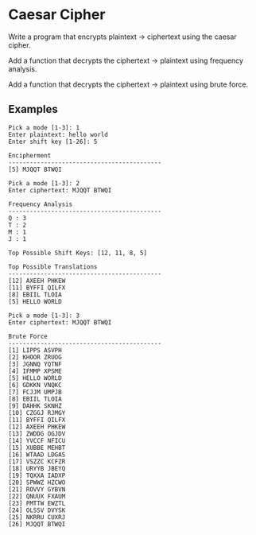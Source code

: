 # Caesar Cipher
Write a program that encrypts plaintext -> ciphertext using the caesar cipher.

Add a function that decrypts the ciphertext -> plaintext using frequency analysis.

Add a function that decrypts the ciphertext -> plaintext using brute force.

## Examples
```
Pick a mode [1-3]: 1
Enter plaintext: hello world
Enter shift key [1-26]: 5

Encipherment
-------------------------------------------
[5] MJQQT BTWQI
```

```
Pick a mode [1-3]: 2
Enter ciphertext: MJQQT BTWQI

Frequency Analysis
-------------------------------------------
Q : 3
T : 2
M : 1
J : 1

Top Possible Shift Keys: [12, 11, 8, 5]

Top Possible Translations
-------------------------------------------
[12] AXEEH PHKEW
[11] BYFFI QILFX
[8] EBIIL TLOIA
[5] HELLO WORLD
```

```
Pick a mode [1-3]: 3
Enter ciphertext: MJQQT BTWQI

Brute Force
-------------------------------------------
[1] LIPPS ASVPH
[2] KHOOR ZRUOG
[3] JGNNQ YQTNF
[4] IFMMP XPSME
[5] HELLO WORLD
[6] GDKKN VNQKC
[7] FCJJM UMPJB
[8] EBIIL TLOIA
[9] DAHHK SKNHZ
[10] CZGGJ RJMGY
[11] BYFFI QILFX
[12] AXEEH PHKEW
[13] ZWDDG OGJDV
[14] YVCCF NFICU
[15] XUBBE MEHBT
[16] WTAAD LDGAS
[17] VSZZC KCFZR
[18] URYYB JBEYQ
[19] TQXXA IADXP
[20] SPWWZ HZCWO
[21] ROVVY GYBVN
[22] QNUUX FXAUM
[23] PMTTW EWZTL
[24] OLSSV DVYSK
[25] NKRRU CUXRJ
[26] MJQQT BTWQI
```